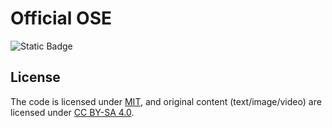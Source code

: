 # Official OSE

![Static Badge](https://img.shields.io/badge/license-MIT-brightgreen?label=LICENSE)

## License

The code is licensed under [MIT](LICENSE), and original content (text/image/video) are licensed under [CC BY-SA 4.0](https://creativecommons.org/licenses/by-sa/4.0/).
